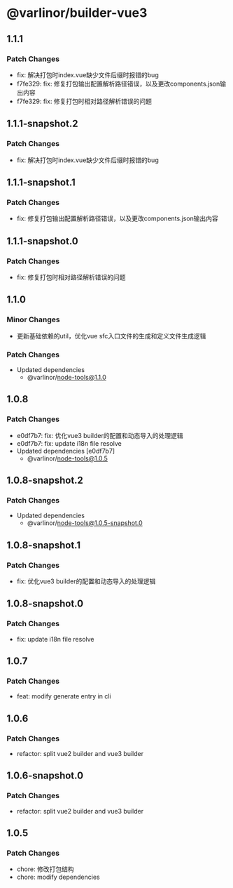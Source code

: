 # @varlinor/builder-vue3

## 1.1.1

### Patch Changes

- fix: 解决打包时index.vue缺少文件后缀时报错的bug
- f7fe329: fix: 修复打包输出配置解析路径错误，以及更改components.json输出内容
- f7fe329: fix: 修复打包时相对路径解析错误的问题

## 1.1.1-snapshot.2

### Patch Changes

- fix: 解决打包时index.vue缺少文件后缀时报错的bug

## 1.1.1-snapshot.1

### Patch Changes

- fix: 修复打包输出配置解析路径错误，以及更改components.json输出内容

## 1.1.1-snapshot.0

### Patch Changes

- fix: 修复打包时相对路径解析错误的问题

## 1.1.0

### Minor Changes

- 更新基础依赖的util，优化vue sfc入口文件的生成和定义文件生成逻辑

### Patch Changes

- Updated dependencies
  - @varlinor/node-tools@1.1.0

## 1.0.8

### Patch Changes

- e0df7b7: fix: 优化vue3 builder的配置和动态导入的处理逻辑
- e0df7b7: fix: update i18n file resolve
- Updated dependencies [e0df7b7]
  - @varlinor/node-tools@1.0.5

## 1.0.8-snapshot.2

### Patch Changes

- Updated dependencies
  - @varlinor/node-tools@1.0.5-snapshot.0

## 1.0.8-snapshot.1

### Patch Changes

- fix: 优化vue3 builder的配置和动态导入的处理逻辑

## 1.0.8-snapshot.0

### Patch Changes

- fix: update i18n file resolve

## 1.0.7

### Patch Changes

- feat: modify generate entry in cli

## 1.0.6

### Patch Changes

- refactor: split vue2 builder and vue3 builder

## 1.0.6-snapshot.0

### Patch Changes

- refactor: split vue2 builder and vue3 builder

## 1.0.5

### Patch Changes

- chore: 修改打包结构
- chore: modify dependencies
